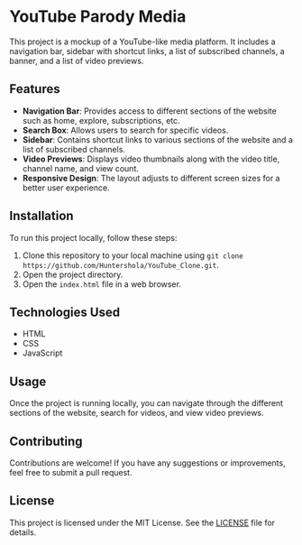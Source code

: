 # YouTube Parody Media

This project is a mockup of a YouTube-like media platform. It includes a navigation bar, sidebar with shortcut links, a list of subscribed channels, a banner, and a list of video previews.

## Features

- **Navigation Bar**: Provides access to different sections of the website such as home, explore, subscriptions, etc.
- **Search Box**: Allows users to search for specific videos.
- **Sidebar**: Contains shortcut links to various sections of the website and a list of subscribed channels.
- **Video Previews**: Displays video thumbnails along with the video title, channel name, and view count.
- **Responsive Design**: The layout adjusts to different screen sizes for a better user experience.

## Installation

To run this project locally, follow these steps:

1. Clone this repository to your local machine using `git clone https://github.com/Huntershola/YouTube_Clone.git`.
2. Open the project directory.
3. Open the `index.html` file in a web browser.

## Technologies Used

- HTML
- CSS
- JavaScript

## Usage

Once the project is running locally, you can navigate through the different sections of the website, search for videos, and view video previews.

## Contributing

Contributions are welcome! If you have any suggestions or improvements, feel free to submit a pull request.

## License

This project is licensed under the MIT License. See the [LICENSE](LICENSE) file for details.
